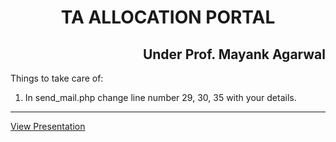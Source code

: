 <h1 align="center">TA ALLOCATION PORTAL</h1>
<h2 align="right">Under Prof. Mayank Agarwal</h2>

Things to take care of:
<ol>
  <li>In send_mail.php change line number 29, 30, 35 with your details.</li>
</ol>

<hr>

<a href="https://docs.google.com/presentation/d/1_kfYfH3xPBzYt-VEZwBy42DyAyKfu8YV">View Presentation</a>
